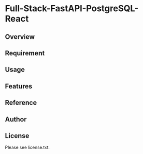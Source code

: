 # Full-Stack-FastAPI-PostgreSQL-React 

## Overview


## Requirement


## Usage


## Features


## Reference


## Author


## License

Please see license.txt.
